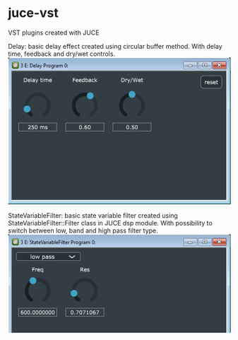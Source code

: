 # juce-vst
VST plugins created with JUCE

Delay: basic delay effect created using circular buffer method. With delay time, feedback and dry/wet controls.
<img src="Delay/delay.png" />


StateVariableFilter: basic state variable filter created using StateVariableFilter::Filter class in JUCE dsp module. With possibility to switch between low, band and high pass filter type.
<img src="StateVariableFilter/StateVariableFilter.png" />
